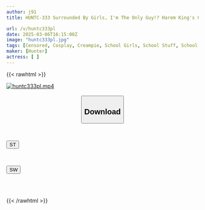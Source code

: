 ```yaml
---
author: j91
title: HUNTC-333 Surrounded By Girls, I'm The Only Guy!? Harem King's Game! 2 After School, In The Classroom Where I Stayed To Prepare For The School Festival, I Was Forced To Participate In A King's Game With No Right Of Refusal! Normally...

url: /v/huntc333pl
date: 2025-03-06T16:15:00Z
image: "huntc333pl.jpg"
tags: [Censored, Cosplay, Creampie, School Girls, School Stuff, School Uniform	]
maker: [Hunter]
actress: [ ]
---
```



{{< rawhtml >}}

<div class="video" data-videoid="xXmJkKRzlvUk29z">
    <a href="javascript:;">
        <img src="/v/huntc333pl/huntc333pl.jpg" width="WIDTH" height="HEIGHT" alt="huntc333pl.mp4" loading="lazy">
    </a>
</div>

<script type="text/javascript" src="https://j91.asia/asset/on-demand-st.js"></script>

<br>
  <link rel="stylesheet" href="https://j91.asia/asset/bs5.css">
  
  <center>
  <button class="btn btn-primary" type="button" data-bs-toggle="collapse" data-bs-target=".multi-collapse" aria-expanded="false" aria-controls="multiCollapseExample1 multiCollapseExample2"><h2>Download</h2></button></center>
</p>
<div class="row">
  <div class="col">
    <div class="collapse multi-collapse" id="multiCollapseExample1">
      <div class="card card-body">
	      	      <br>
<div class="buttons">  
<p><a href="/v/huntc333pl/st.html" target="_blank"><button class="btn-hover color-3"><i class="fa fa-download"></i> ST</button></a></p></div>
    </div>
  </div>
</div>
  <div class="col">
    <div class="collapse multi-collapse" id="multiCollapseExample2">
      <div class="card card-body">
	      <br>
<div class="buttons">
<p><a href="/v/huntc333pl/sw.html" target="_blank"><button class="btn-hover color-2"><i class="fa fa-download"></i> SW</button></a></p></div>
<br><br>
      </div>
    </div>
  </div>
</div>

{{< /rawhtml >}}
